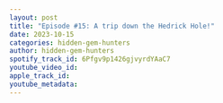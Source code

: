```yaml
---
layout: post
title: "Episode #15: A trip down the Hedrick Hole!"
date: 2023-10-15
categories: hidden-gem-hunters
author: hidden-gem-hunters
spotify_track_id: 6Pfgv9p1426gjvyrdYAaC7
youtube_video_id: 
apple_track_id: 
youtube_metadata: 
---
```

